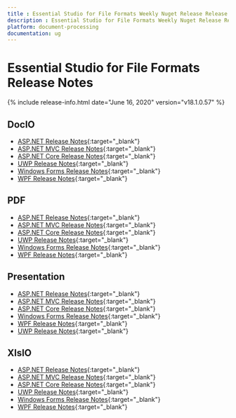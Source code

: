 ```yaml
---
title : Essential Studio for File Formats Weekly Nuget Release Release Notes  
description : Essential Studio for File Formats Weekly Nuget Release Release Notes  
platform: document-processing
documentation: ug
---
```


# Essential Studio for File Formats  Release Notes  

{% include release-info.html date="June 16, 2020" version="v18.1.0.57" %} 

## DocIO

* [ASP.NET Release Notes](/aspnet/release-notes/v18.1.0.57#docio){:target="_blank"}
* [ASP.NET MVC Release Notes](/aspnetmvc/release-notes/v18.1.0.57#docio){:target="_blank"}
* [ASP.NET Core Release Notes](/aspnet-core/release-notes/v18.1.0.57#docio){:target="_blank"}
* [UWP Release Notes](/uwp/release-notes/v18.1.0.57#docio){:target="_blank"}
* [Windows Forms Release Notes](/windowsforms/release-notes/v18.1.0.57#docio){:target="_blank"}
* [WPF Release Notes](/wpf/release-notes/v18.1.0.57#docio){:target="_blank"}


## PDF

* [ASP.NET Release Notes](/aspnet/release-notes/v18.1.0.57#pdf){:target="_blank"}
* [ASP.NET MVC Release Notes](/aspnetmvc/release-notes/v18.1.0.57#pdf){:target="_blank"}
* [ASP.NET Core Release Notes](/aspnet-core/release-notes/v18.1.0.57#pdf){:target="_blank"}
* [UWP Release Notes](/uwp/release-notes/v18.1.0.57#pdf){:target="_blank"}
* [Windows Forms Release Notes](/windowsforms/release-notes/v18.1.0.57#pdf){:target="_blank"}
* [WPF Release Notes](/wpf/release-notes/v18.1.0.57#pdf){:target="_blank"}


## Presentation

* [ASP.NET Release Notes](/aspnet/release-notes/v18.1.0.57#presentation){:target="_blank"}
* [ASP.NET MVC Release Notes](/aspnetmvc/release-notes/v18.1.0.57#presentation){:target="_blank"}
* [ASP.NET Core Release Notes](/aspnet-core/release-notes/v18.1.0.57#presentation){:target="_blank"}
* [Windows Forms Release Notes](/windowsforms/release-notes/v18.1.0.57#presentation){:target="_blank"}
* [WPF Release Notes](/wpf/release-notes/v18.1.0.57#presentation){:target="_blank"}
* [UWP Release Notes](/uwp/release-notes/v18.1.0.57#presentation){:target="_blank"}


## XlsIO

* [ASP.NET Release Notes](/aspnet/release-notes/v18.1.0.57#xlsio){:target="_blank"}
* [ASP.NET MVC Release Notes](/aspnetmvc/release-notes/v18.1.0.57#xlsio){:target="_blank"}
* [ASP.NET Core Release Notes](/aspnet-core/release-notes/v18.1.0.57#xlsio){:target="_blank"}
* [UWP Release Notes](/uwp/release-notes/v18.1.0.57#xlsio){:target="_blank"}
* [Windows Forms Release Notes](/windowsforms/release-notes/v18.1.0.57#xlsio){:target="_blank"}
* [WPF Release Notes](/wpf/release-notes/v18.1.0.57#xlsio){:target="_blank"}
